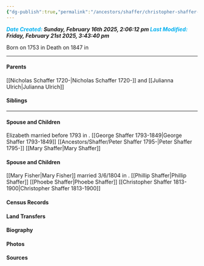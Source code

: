 ```yaml
---
{"dg-publish":true,"permalink":"/ancestors/shaffer/christopher-shaffer-1753-1847/","tags":["Christopher-Shaffer"]}
---
```


***<font color="#00b0f0">Date Created:</font> Sunday, February 16th 2025, 2:06:12 pm*
*<font color="#00b0f0">Last Modified:</font> Friday, February 21st 2025, 3:43:40 pm***

Born on  1753 in <!-- link to place -->
Death on 1847 in <!-- link to place -->

---
#### Parents

[[Nicholas Schaffer 1720-\|Nicholas Schaffer 1720-]] and [[Julianna Ulrich\|Julianna Ulrich]]
#### Siblings


---
#### Spouse and Children
Elizabeth married before 1793 in <!-- link to place -->.
[[George Shaffer 1793-1849\|George Shaffer 1793-1849]]
[[Ancestors/Shaffer/Peter Shaffer 1795-\|Peter Shaffer 1795-]] 
[[Mary Shaffer\|Mary Shaffer]]

#### Spouse and Children
[[Mary Fisher\|Mary Fisher]] married 3/6/1804 in <!-- link to place -->.
[[Phillip Shaffer\|Phillip Shaffer]]
[[Phoebe Shaffer\|Phoebe Shaffer]]
[[Christopher Shaffer 1813-1900\|Christopher Shaffer 1813-1900]]
#### Census Records

#### Land Transfers

#### Biography

#### Photos

#### Sources

